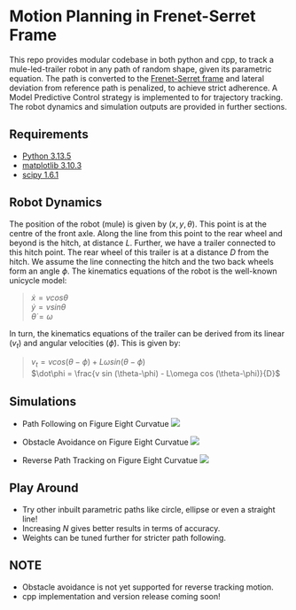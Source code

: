 # Motion Planning in Frenet-Serret Frame
This repo provides modular codebase in both python and cpp, to track a mule-led-trailer robot in any path of random shape, given its parametric equation. The path is converted to the [Frenet-Serret frame](https://roboticsknowledgebase.com/wiki/planning/frenet-frame-planning/) and lateral deviation from reference path is penalized, to achieve strict adherence. A Model Predictive Control strategy is implemented to for trajectory tracking. The robot dynamics and simulation outputs are provided in further sections. 

## Requirements
* [Python 3.13.5](https://www.python.org/downloads/release/python-3135/)
* [matplotlib 3.10.3](https://pypi.org/project/matplotlib/)
* [scipy 1.6.1](https://pypi.org/project/scipy/1.6.1/)

## Robot Dynamics
The position of the robot (mule) is given by $(x, y, θ)$. This point is at the centre of the front axle. Along the line from this point to the rear wheel and beyond is the hitch, at distance $L$. Further, we have a trailer connected to this hitch point. The rear wheel of this trailer is at a distance $D$ from the hitch. We assume the line connecting the hitch and the two back wheels form an angle $\phi$.
The kinematics equations of the robot is the well-known unicycle model:<br>
>$\dot x = v cos \theta$<br>
>$\dot y = v sin \theta$<br>
>$\dot \theta = \omega$<br>

In turn, the kinematics equations of the trailer can be derived from its linear ($v_{t}$) and angular velocities ($\dot\phi$). This is given by:<br>
>$v_{t} = v cos (\theta-\phi) + L\omega sin (\theta-\phi)$<br>
>$\dot\phi = \frac{v sin (\theta-\phi) - L\omega cos (\theta-\phi)}{D}$

## Simulations
* Path Following on Figure Eight Curvatue
![](./simulation/path_following.gif)

* Obstacle Avoidance on Figure Eight Curvatue
![](./simulation/obstacle_avoidance.gif)

* Reverse Path Tracking on Figure Eight Curvatue
![](./simulation/reverse_tracking.gif)

## Play Around
* Try other inbuilt parametric paths like circle, ellipse or even a straight line!
* Increasing $N$ gives better results in terms of accuracy.
* Weights can be tuned further for stricter path following.

## NOTE
* Obstacle avoidance is not yet supported for reverse tracking motion.
* cpp implementation and version release coming soon!
